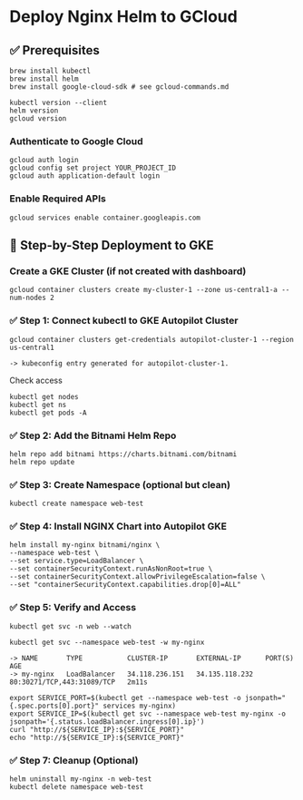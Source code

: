 # Deploy Nginx Helm to GCloud


## ✅ Prerequisites

    brew install kubectl
    brew install helm
    brew install google-cloud-sdk # see gcloud-commands.md

    kubectl version --client
    helm version
    gcloud version

### Authenticate to Google Cloud

    gcloud auth login
    gcloud config set project YOUR_PROJECT_ID
    gcloud auth application-default login

### Enable Required APIs

    gcloud services enable container.googleapis.com

## 🚀 Step-by-Step Deployment to GKE

### Create a GKE Cluster (if not created with dashboard)

    gcloud container clusters create my-cluster-1 --zone us-central1-a --num-nodes 2    

### ✅ Step 1: Connect kubectl to GKE Autopilot Cluster
    
    gcloud container clusters get-credentials autopilot-cluster-1 --region us-central1

    -> kubeconfig entry generated for autopilot-cluster-1.

Check access

    kubectl get nodes
    kubectl get ns
    kubectl get pods -A

### ✅ Step 2: Add the Bitnami Helm Repo

    helm repo add bitnami https://charts.bitnami.com/bitnami
    helm repo update

### ✅ Step 3: Create Namespace (optional but clean)

    kubectl create namespace web-test

### ✅ Step 4: Install NGINX Chart into Autopilot GKE

    helm install my-nginx bitnami/nginx \
    --namespace web-test \
    --set service.type=LoadBalancer \
    --set containerSecurityContext.runAsNonRoot=true \
    --set containerSecurityContext.allowPrivilegeEscalation=false \
    --set "containerSecurityContext.capabilities.drop[0]=ALL"

### ✅ Step 5: Verify and Access

    kubectl get svc -n web --watch

    kubectl get svc --namespace web-test -w my-nginx

    -> NAME       TYPE           CLUSTER-IP       EXTERNAL-IP      PORT(S)                      AGE
    -> my-nginx   LoadBalancer   34.118.236.151   34.135.118.232   80:30271/TCP,443:31089/TCP   2m11s

```shell
export SERVICE_PORT=$(kubectl get --namespace web-test -o jsonpath="{.spec.ports[0].port}" services my-nginx)
export SERVICE_IP=$(kubectl get svc --namespace web-test my-nginx -o jsonpath='{.status.loadBalancer.ingress[0].ip}')
curl "http://${SERVICE_IP}:${SERVICE_PORT}"
echo "http://${SERVICE_IP}:${SERVICE_PORT}"
```


### ✅ Step 7: Cleanup (Optional)

    helm uninstall my-nginx -n web-test
    kubectl delete namespace web-test
